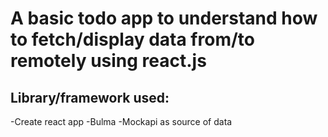 # A basic todo app to understand how to fetch/display data from/to remotely using react.js

## Library/framework used:
-Create react app
-Bulma
-Mockapi as source of data
